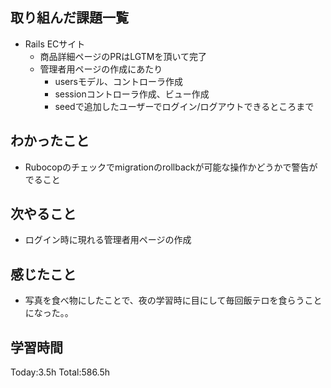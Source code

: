 ## 取り組んだ課題一覧
- Rails ECサイト
  - 商品詳細ページのPRはLGTMを頂いて完了
  - 管理者用ページの作成にあたり
    - usersモデル、コントローラ作成
    - sessionコントローラ作成、ビュー作成
    - seedで追加したユーザーでログイン/ログアウトできるところまで
  
## わかったこと
- Rubocopのチェックでmigrationのrollbackが可能な操作かどうかで警告がでること

## 次やること
- ログイン時に現れる管理者用ページの作成
  
## 感じたこと
- 写真を食べ物にしたことで、夜の学習時に目にして毎回飯テロを食らうことになった。。
  
## 学習時間
Today:3.5h
Total:586.5h
